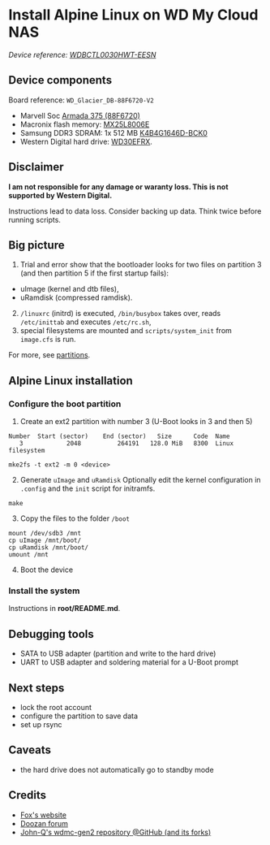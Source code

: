# Install Alpine Linux on WD My Cloud NAS

*Device reference: [WDBCTL0030HWT-EESN](https://documents.westerndigital.com/content/dam/doc-library/en_gb/assets/public/wd/product/external-storage/my_cloud/my-cloud/mycloud-product-overview.pdf)*

## Device components

Board reference: `WD_Glacier_DB-88F6720-V2`
- Marvell Soc [Armada 375 (88F6720)](https://www.marvell.com/documents/xhvwfczzcqkjbmhbmvnb/)
- Macronix flash memory: [MX25L8006E](https://www.macronix.com/Lists/Datasheet/Attachments/7578/MX25L8006E,%203V,%208Mb,%20v1.2.pdf)
- Samsung DDR3 SDRAM: 1x 512 MB [K4B4G1646D-BCK0](https://www.samsung.com/semiconductor/global.semi/file/resource/2017/11/DS_K4B4G1646D-BC-I_Rev103-0.pdf)
- Western Digital hard drive: [WD30EFRX](https://documents.westerndigital.com/content/dam/doc-library/en_us/assets/public/western-digital/product/internal-drives/wd-red-hdd/data-sheet-western-digital-wd-red-hdd-2879-800002.pdf).


## Disclaimer

**I am not responsible for any damage or waranty loss. This is not supported
by Western Digital.**

Instructions lead to data loss. Consider backing up data. Think twice before
running scripts.


## Big picture

1. Trial and error show that the bootloader looks for two files on partition 3
(and then partition 5 if the first startup fails):
- uImage (kernel and dtb files),
- uRamdisk (compressed ramdisk).
2. `/linuxrc` (initrd) is executed, `/bin/busybox` takes over, reads `/etc/inittab` and
executes `/etc/rc.sh`,
3. special filesystems are mounted and `scripts/system_init` from `image.cfs`
is run.

For more, see [partitions](partitions.md).


## Alpine Linux installation

### Configure the boot partition

1. Create an ext2 partition with number 3 (U-Boot looks in 3 and then 5)
```
Number  Start (sector)    End (sector)   Size      Code  Name
   3            2048          264191   128.0 MiB   8300  Linux filesystem
```

```
mke2fs -t ext2 -m 0 <device>
```
2. Generate `uImage` and `uRamdisk`
Optionally edit the kernel configuration in `.config` and the `init` script for initramfs.
```
make
```
3. Copy the files to the folder `/boot`
```
mount /dev/sdb3 /mnt
cp uImage /mnt/boot/
cp uRamdisk /mnt/boot/
umount /mnt
```
4. Boot the device

### Install the system

Instructions in **root/README.md**.


## Debugging tools

- SATA to USB adapter (partition and write to the hard drive)
- UART to USB adapter and soldering material for a U-Boot prompt


## Next steps

- lock the root account
- configure the partition to save data
- set up rsync


## Caveats

- the hard drive does not automatically go to standby mode


## Credits
- [Fox's website](https://fox-exe.ru/WDMyCloud/WDMyCloud-Gen2/)
- [Doozan forum](https://forum.doozan.com/read.php?2,32146)
- [John-Q's wdmc-gen2 repository @GitHub (and its forks)](https://github.com/Johns-Q/wdmc-gen2)
